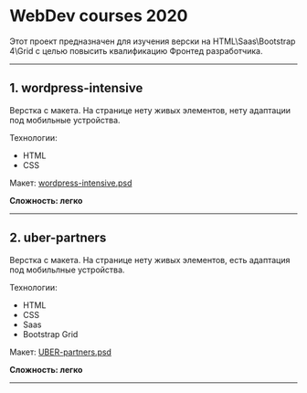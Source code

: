 # WebDev courses 2020
Этот проект предназначен для изучения верски на HTML\Saas\Bootstrap 4\Grid с целью повысить квалификацию Фронтед разработчика.

---

## 1. wordpress-intensive

Верстка с макета. На странице нету живых элементов, нету адаптации под мобильные устройства.

Технологии:
* HTML
* CSS

Макет: [wordpress-intensive.psd](https://yesha.com.ua)

__Сложность: легко__

---

## 2. uber-partners

Верстка с макета. На странице нету живых элементов, есть адаптация под мобильлные устройства.

Технологии:
* HTML
* CSS
* Saas
* Bootstrap Grid


Макет: [UBER-partners.psd](https://yesha.com.ua)

__Сложность: легко__

---
